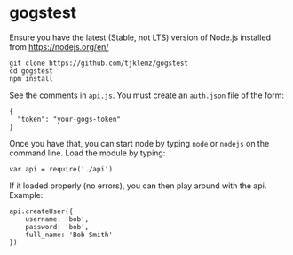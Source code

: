# gogstest

Ensure you have the latest (Stable, not LTS) version of Node.js installed from https://nodejs.org/en/

```
git clone https://github.com/tjklemz/gogstest
cd gogstest
npm install
```

See the comments in `api.js`. You must create an `auth.json` file of the form:
```
{
  "token": "your-gogs-token"
}
```

Once you have that, you can start node by typing `node` or `nodejs` on the command line. Load the module by typing:
```
var api = require('./api')
```
If it loaded properly (no errors), you can then play around with the api. Example:
```
api.createUser({
	username: 'bob',
	password: 'bob',
	full_name: 'Bob Smith'
})
```

